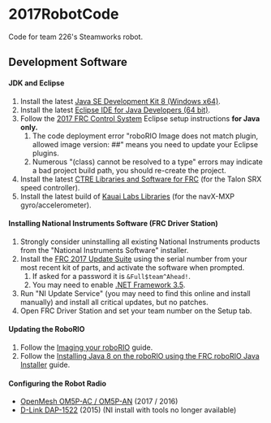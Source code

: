 # 2017RobotCode
Code for team 226's Steamworks robot.

## Development Software
#### JDK and Eclipse
1. Install the latest [Java SE Development Kit 8 (Windows x64)](http://www.oracle.com/technetwork/java/javase/downloads/jdk8-downloads-2133151.html).
2. Install the latest [Eclipse IDE for Java Developers (64 bit)](https://eclipse.org/downloads/eclipse-packages/).
3. Follow the [2017 FRC Control System](https://wpilib.screenstepslive.com/s/4485/m/13503/l/599679-installing-eclipse-c-java) Eclipse setup instructions **for Java only.**
	1. The code deployment error "roboRIO Image does not match plugin, allowed image version: ##" means you need to update your Eclipse plugins.
    2. Numerous "(class) cannot be resolved to a type" errors may indicate a bad project build path, you should re-create the project.
4. Install the latest [CTRE Libraries and Software for FRC](http://www.ctr-electronics.com/control-system/hro.html#product_tabs_technical_resources) (for the Talon SRX speed controller).
5. Install the latest build of [Kauai Labs Libraries](http://www.pdocs.kauailabs.com/navx-mxp/software/roborio-libraries/java/) (for the navX-MXP gyro/accelerometer).
	
#### Installing National Instruments Software (FRC Driver Station)
1. Strongly consider uninstalling all existing National Instruments products from the "National Instruments Software" installer.
2. Install the [FRC 2017 Update Suite](http://www.ni.com/download/first-robotics-software-2015/5112/en/) using the serial number from your most recent kit of parts, and activate the software when prompted.
    1. If asked for a password it is `&Full$team^Ahead!`.
    2. You may need to enable [.NET Framework 3.5](https://wpilib.screenstepslive.com/s/4485/m/13503/l/599670-installing-the-frc-2017-update-suite-all-languages).
3. Run "NI Update Service" (you may need to find this online and install manually) and install all critical updates, but no patches.
4. Open FRC Driver Station and set your team number on the Setup tab.

#### Updating the RoboRIO
1. Follow the [Imaging your roboRIO](https://wpilib.screenstepslive.com/s/4485/m/13503/l/144984-imaging-your-roborio) guide.
2. Follow the [Installing Java 8 on the roboRIO using the FRC roboRIO Java Installer](https://wpilib.screenstepslive.com/s/4485/m/13503/l/599747-installing-java-8-on-the-roborio-using-the-frc-roborio-java-installer-java-only) guide.

#### Configuring the Robot Radio
* [OpenMesh OM5P-AC / OM5P-AN](https://wpilib.screenstepslive.com/s/4485/m/13503/l/144986?data-resolve-url=true&data-manual-id=13503) (2017 / 2016)
* [D-Link DAP-1522](http://wpilib.screenstepslive.com/s/3120/m/8559/l/91405-programming-your-radio-for-home-use) (2015) (NI install with tools no longer available)
